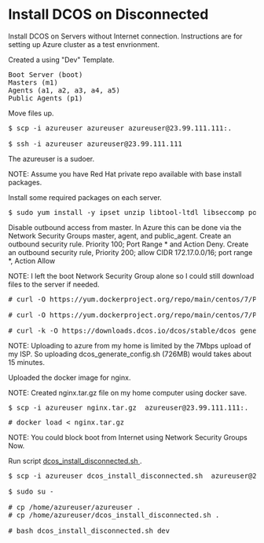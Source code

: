# Install DCOS on Disconnected

Install DCOS on Servers without Internet connection. Instructions are for setting up Azure cluster as a test envrionment.

Created a using "Dev" Template.

<pre>
Boot Server (boot)
Masters (m1)
Agents (a1, a2, a3, a4, a5)
Public Agents (p1)
</pre>

Move files up.

<pre>
$ scp -i azureuser azureuser azureuser@23.99.111.111:.

$ ssh -i azureuser azureuser@23.99.111.111
</pre>

The azureuser is a sudoer.

NOTE: Assume you have Red Hat private repo available with base install packages.

Install some required packages on each server.

<pre>
$ sudo yum install -y ipset unzip libtool-ltdl libseccomp policycoreutils-python
</pre>

Disable outbound access from master.  In Azure this can be done via the Network Security Groups master, agent, and public_agent.
Create an outbound security rule. Priority 100; Port Range * and Action Deny.
Create an outbound security rule, Priority 200; allow CIDR 172.17.0.0/16; port range *, Action Allow


NOTE: I left the boot Network Security Group alone so I could still download files to the server if needed.

<pre>
<boot># curl -O https://yum.dockerproject.org/repo/main/centos/7/Packages/docker-engine-selinux-1.12.4-1.el7.centos.noarch.rpm

<boot># curl -O https://yum.dockerproject.org/repo/main/centos/7/Packages/docker-engine-1.12.4-1.el7.centos.x86_64.rpm

<boot># curl -k -O https://downloads.dcos.io/dcos/stable/dcos_generate_config.sh
</pre>

NOTE: Uploading to azure from my home is limited by the 7Mbps upload of my ISP.  So uploading dcos_generate_config.sh (726MB) would takes about 15 minutes. 

Uploaded the docker image for nginx. 

NOTE: Created nginx.tar.gz file on my home computer using docker save.  

<pre>
$ scp -i azureuser nginx.tar.gz  azureuser@23.99.111.111:.
</pre>

<pre>
# docker load < nginx.tar.gz
</pre>

NOTE: You could block boot from Internet using Network Security Groups Now.

Run script <a href="../master/dcos/install_dcos_disconnected.sh"> dcos_install_disconnected.sh </a>.

<pre>
$ scp -i azureuser dcos_install_disconnected.sh  azureuser@23.99.111.111:.

$ sudo su -

# cp /home/azureuser/azureuser .
# cp /home/azureuser/dcos_install_disconnected.sh .

# bash dcos_install_disconnected.sh dev

</pre>

